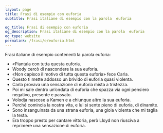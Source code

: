 ```yaml
---
layout: page
title: Frasi di esempio con euforia 
subtitle: Frasi italiane di esempio con la parola  euforia

og_title: Frasi di esempio con euforia 
og_description: Frasi italiane di esempio con la parola  euforia
og_type: website
permalink: /frasi/e/euforia.html
---
```


Frasi italiane di esempio contenenti la parola euforia:


- «Piantala con tutta questa euforia.
- Woody cercò di nascondere la sua euforia.
- «Non capisco il motivo di tutta questa euforia» fece Carla.
- Questo ti mette addosso un brivido di euforia quasi violenta.
- Carla provava una sensazione di euforia mista a tristezza.
- Poi mi sale dentro un’ondata di euforia che spazza via ogni pensiero negativo, presente e passato.
- Volodja nascose a Kamen e a chiunque altro la sua euforia.
- Perché comincia la nostra vita, e lui si sente pieno di euforia, di dinamite.
- Sono insanguinata da una strana euforia, una gioia violenta che mi taglia la testa.
- Era troppo presto per cantare vittoria, però Lloyd non riusciva a reprimere una sensazione di euforia.
